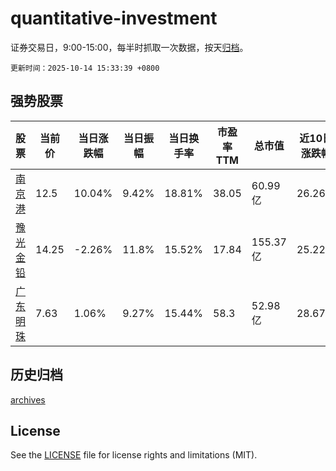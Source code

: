 # quantitative-investment

证券交易日，9:00-15:00，每半时抓取一次数据，按天[归档](archives)。

`更新时间：2025-10-14 15:33:39 +0800`

## 强势股票

|股票|当前价|当日涨跌幅|当日振幅|当日换手率|市盈率TTM|总市值|近10日涨跌幅|
|----|----|----|----|----|----|----|----|
|[南京港](https://xueqiu.com/S/SZ002040)|12.5|10.04%|9.42%|18.81%|38.05|60.99亿|26.26%|
|[豫光金铅](https://xueqiu.com/S/SH600531)|14.25|-2.26%|11.8%|15.52%|17.84|155.37亿|25.22%|
|[广东明珠](https://xueqiu.com/S/SH600382)|7.63|1.06%|9.27%|15.44%|58.3|52.98亿|28.67%|

## 历史归档

[archives](archives)

## License

See the [LICENSE](LICENSE) file for license rights and limitations (MIT).